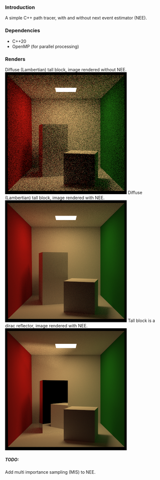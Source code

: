 ### Introduction

A simple C++ path tracer, with and without next event estimator (NEE).

### Dependencies

- C++20
- OpenMP (for parallel processing)

### Renders

Diffuse (Lambertian) tall block, image rendered without NEE.
![Diffuse tall block](image/lambert_no_nee.png)
Diffuse (Lambertian) tall block, image rendered with NEE.
![Diffuse tall block](image/lambert_with_nee.png)
Tall block is a dirac reflector, image rendered with NEE.
![Mirror tall block](image/mirror.png)

##### TODO:

Add multi importance sampling (MIS) to NEE.
